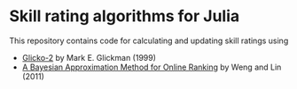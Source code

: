 # Skill rating algorithms for Julia

This repository contains code for calculating and updating skill ratings using

- [Glicko-2](http://www.glicko.net/glicko/glicko2.pdf) by Mark E. Glickman (1999)
- [A Bayesian Approximation Method for Online Ranking](http://jmlr.csail.mit.edu/papers/volume12/weng11a/weng11a.pdf) by Weng and Lin (2011)
